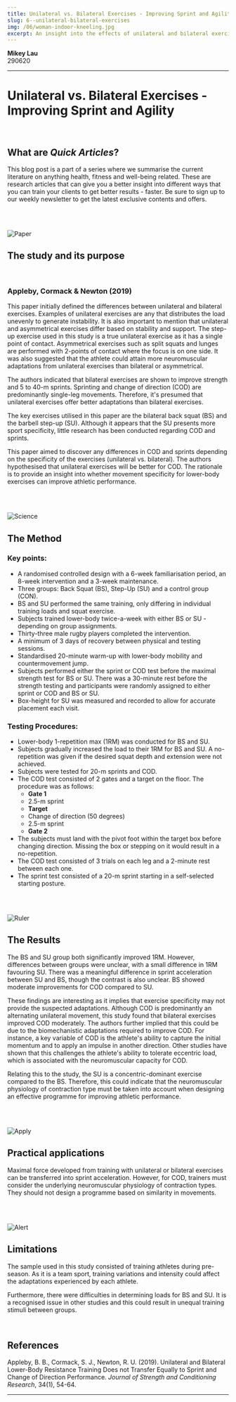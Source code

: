 ```yaml
---
title: Unilateral vs. Bilateral Exercises - Improving Sprint and Agility
slug: 6--unilateral-bilateral-exercises
img: /06/woman-indoor-kneeling.jpg
excerpt: An insight into the effects of unilateral and bilateral exercises on sprint and agility performance.
---
```


**Mikey Lau**  
290620

---

# Unilateral vs. Bilateral Exercises - Improving Sprint and Agility

<br>

## What are *Quick Articles*?

This blog post is a part of a series where we summarise the current literature on anything health, fitness and well-being related. These are research articles that can give you a better insight into different ways that you can train your clients to get better results - faster. Be sure to sign up to our weekly newsletter to get the latest exclusive contents and offers.

<br><br>

![Paper](/blog-img/quick-articles/purpose.svg)

## The study and its purpose

<br>

### Appleby, Cormack & Newton (2019)

This paper initially defined the differences between unilateral and bilateral exercises. Examples of unilateral exercises are any that distributes the load unevenly to generate instability. It is also important to mention that unilateral and asymmetrical exercises differ based on stability and support. The step-up exercise used in this study is a true unilateral exercise as it has a single point of contact. Asymmetrical exercises such as split squats and lunges are performed with 2-points of contact where the focus is on one side. It was also suggested that the athlete could attain more neuromuscular adaptations from unilateral exercises than bilateral or asymmetrical.

The authors indicated that bilateral exercises are shown to improve strength and 5 to 40-m sprints. Sprinting and change of direction (COD) are predominantly single-leg movements. Therefore, it's presumed that unilateral exercises offer better adaptations than bilateral exercises.

The key exercises utilised in this paper are the bilateral back squat (BS) and the barbell step-up (SU). Although it appears that the SU presents more sport specificity, little research has been conducted regarding COD and sprints.

This paper aimed to discover any differences in COD and sprints depending on the specificity of the exercises (unilateral vs. bilateral). The authors hypothesised that unilateral exercises will be better for COD. The rationale is to provide an insight into whether movement specificity for lower-body exercises can improve athletic performance.

<br><br>

![Science](/blog-img/quick-articles/methods.svg)

## The Method

### Key points:

- A randomised controlled design with a 6-week familiarisation period, an 8-week intervention and a 3-week maintenance.
- Three groups: Back Squat (BS), Step-Up (SU) and a control group (CON).
- BS and SU performed the same training, only differing in individual training loads and squat exercise.
- Subjects trained lower-body twice-a-week with either BS or SU - depending on group assignments.
- Thirty-three male rugby players completed the intervention.
- A minimum of 3 days of recovery between physical and testing sessions.
- Standardised 20-minute warm-up with lower-body mobility and countermovement jump.
- Subjects performed either the sprint or COD test before the maximal strength test for BS or SU. There was a 30-minute rest before the strength testing and participants were randomly assigned to either sprint or COD and BS or SU.
- Box-height for SU was measured and recorded to allow for accurate placement each visit.

### Testing Procedures:

- Lower-body 1-repetition max (1RM) was conducted for BS and SU.
- Subjects gradually increased the load to their 1RM for BS and SU. A no-repetition was given if the desired squat depth and extension were not achieved.
- Subjects were tested for 20-m sprints and COD.
- The COD test consisted of 2 gates and a target on the floor. The procedure was as follows:
  - **Gate 1**
  - 2.5-m sprint
  - **Target**
  - Change of direction (50 degrees)
  - 2.5-m sprint
  - **Gate 2**
- The subjects must land with the pivot foot within the target box before changing direction. Missing the box or stepping on it would result in a no-repetition.
- The COD test consisted of 3 trials on each leg and a 2-minute rest between each one.
- The sprint test consisted of a 20-m sprint starting in a self-selected starting posture.

<br><br>

![Ruler](/blog-img/quick-articles/results.svg)

## The Results

The BS and SU group both significantly improved 1RM. However, differences between groups were unclear, with a small difference in 1RM favouring SU. There was a meaningful difference in sprint acceleration between SU and BS, though the contrast is also unclear. BS showed moderate improvements for COD compared to SU.

These findings are interesting as it implies that exercise specificity may not provide the suspected adaptations. Although COD is predominantly an alternating unilateral movement, this study found that bilateral exercises improved COD moderately. The authors further implied that this could be due to the biomechanistic adaptations required to improve COD. For instance, a key variable of COD is the athlete's ability to capture the initial momentum and to apply an impulse in another direction. Other studies have shown that this challenges the athlete's ability to tolerate eccentric load, which is associated with the neuromuscular capacity for COD.

Relating this to the study, the SU is a concentric-dominant exercise compared to the BS. Therefore, this could indicate that the neuromuscular physiology of contraction type must be taken into account when designing an effective programme for improving athletic performance.

<br><br>

![Apply](/blog-img/quick-articles/application.svg)

## Practical applications

Maximal force developed from training with unilateral or bilateral exercises can be transferred into sprint acceleration. However, for COD, trainers must consider the underlying neuromuscular physiology of contraction types. They should not design a programme based on similarity in movements.

<br><br>

![Alert](/blog-img/quick-articles/limitations.svg)

## Limitations

The sample used in this study consisted of training athletes during pre-season. As it is a team sport, training variations and intensity could affect the adaptations experienced by each athlete.

Furthermore, there were difficulties in determining loads for BS and SU. It is a recognised issue in other studies and this could result in unequal training stimuli between groups.

<br>

## References

Appleby, B. B., Cormack, S. J., Newton, R. U. (2019). Unilateral and Bilateral Lower-Body Resistance Training Does not Transfer Equally to Sprint and Change of Direction Performance. *Journal of Strength and Conditioning Research*, 34(1), 54-64.

---

